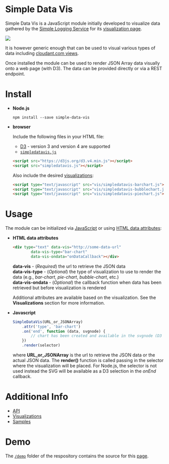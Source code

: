 # Simple Data Vis

Simple Data Vis is a JavaScript module initially developed to visualize data gathered by the [Simple Logging Service](https://developer.ibm.com/clouddataservices/2016/03/03/simple-metrics-collector-microservices-edition/) for its [visualization page](http://simple-logging-service-vis.mybluemix.net/).

<img src="https://advocated-vis.mybluemix.net/chart/allActivities" />

It is however generic enough that can be used to visual various types of data including [cloudant.com views](https://medium.com/ibm-watson-data-lab/eye-candy-for-cloudant-201a195ed6c).

Once installed the module can be used to render JSON Array data visually onto a web page (with D3). The data can be provided directly or via a REST endpoint.


# Install

* __Node.js__

	```
	npm install --save simple-data-vis
	```

* __browser__

	Include the following files in your HTML file:  
	
	* [D3](https://d3js.org/) - version 3 and version 4 are supported
	* [`simpledatavis.js`](https://github.com/ibm-watson-data-lab/simple-data-vis/blob/master/simpledatavis.js)
	
	```html
	<script src="https://d3js.org/d3.v4.min.js"></script>
	<script src="simpledatavis.js"></script>
	```  
	
	Also include the desired [visualizations](https://github.com/ibm-watson-data-lab/simple-data-vis/wiki/Visualizations):
	
	```html
	<script type="text/javascript" src="vis/simpledatavis-barchart.js"></script>
	<script type="text/javascript" src="vis/simpledatavis-bubblechart.js"></script>
	<script type="text/javascript" src="vis/simpledatavis-piechart.js"></script>
	```  


# Usage

The module can be initialized via [JavaScript](https://github.com/ibm-watson-data-lab/simple-data-vis/wiki/API#jsvis) or using [HTML data attributes](https://github.com/ibm-watson-data-lab/simple-data-vis/wiki/API#htmlvis):  

* __HTML data attributes__

	```html
	<div type="text" data-vis="http://some-data-url"
	        data-vis-type="bar-chart"
	        data-vis-ondata="onDataCallback"></div>
	```

	__data-vis__ - (_Required_) the url to retrieve the JSON data  
	__data-vis-type__ - (_Optional_) the type of visualization to use to render the data (e.g., _bar-chart_, _pie-chart_, _bubble-chart_, etc.)  
	__data-vis-ondata__ - (_Optional_) the callback function when data has been retrieved but before visualization is rendered  
	
	Additional attributes are available based on the visualization. See the __Visualizations__ section for more information.
	
* __Javascript__

	```js
	SimpleDataVis(URL_or_JSONArray)
		.attr('type', 'bar-chart')
		.on('end', function (data, svgnode) {
			// chart has been created and available in the svgnode (D3 selection)
		})
		.render(selector)
	```

	where __URL\_or\_JSONArray__ is the url to retrieve the JSON data or the actual JSON data. The __render()__ function is called passing in the selector where the visualization will be placed. For Node.js, the selector is not used instead the SVG will be available as a D3 selection in the _onEnd_ callback.
 

# Additional Info  

* [API](https://github.com/ibm-cds-labs/simple-data-vis/wiki/API)
* [Visualizations](https://github.com/ibm-cds-labs/simple-data-vis/wiki/Visualizations)
* [Samples](https://github.com/ibm-watson-data-lab/simple-data-vis/wiki/Samples)


# Demo  

The [`/demo`](https://github.com/ibm-watson-data-lab/simple-data-vis/tree/master/demo) folder of the respository contains the source for this [page](https://ibm-watson-data-lab.github.io/simple-data-vis/demo/simpledatavis.html).  
